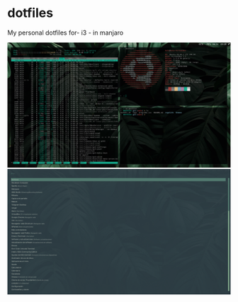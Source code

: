 # dotfiles
My personal dotfiles for- i3 -  in manjaro

![Alt text](Images/1.png?raw=true "Terminal") 
![Alt text](Images/2.png?raw=true "Rofi") 
